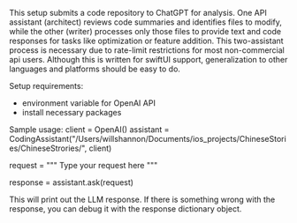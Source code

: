 This setup submits a code repository to ChatGPT for analysis. One API assistant (architect) reviews code summaries and identifies files to modify, while the other (writer) processes only those files to provide text and code responses for tasks like optimization or feature addition. This two-assistant process is necessary due to rate-limit restrictions for most non-commercial api users.
Although this is written for swiftUI support, generalization to other languages and platforms should be easy to do.

Setup requirements: 
- environment variable for OpenAI API
- install necessary packages

Sample usage:
client = OpenAI()
assistant = CodingAssistant("/Users/willshannon/Documents/ios_projects/ChineseStories/ChineseStrories/", client)

request = """
Type your request here
"""

response = assistant.ask(request)

This will print out the LLM response. If there is something wrong with the response, you can debug it with the response dictionary object.